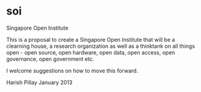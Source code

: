 soi
===

Singapore Open Institute

This is a proposal to create a Singapore Open Institute that will be a clearning house, a research organization as well as a thinktank on all things open - open source, open hardware, open data, open access, open governance, open government etc.

I welcome suggestions on how to move this forward.

Harish Pillay
January 2013
